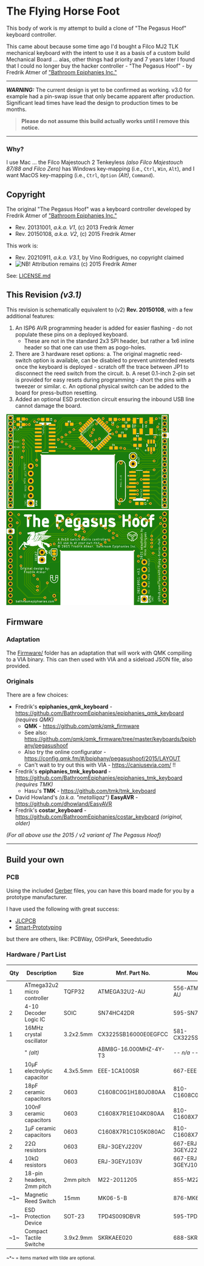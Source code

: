 # The Flying Horse Foot

This body of work is my attempt to build a clone of "The Pegasus Hoof" keyboard controller.

This came about because some time ago I'd bought a Filco MJ2 TLK mechanical keyboard with the intent to use it as a basis of a custom build Mechanical Board ... alas, other things had priority and 7 years later I found that I could no longer buy the hacker controller - "The Pegasus Hoof" - by Fredrik Atmer of ["Bathroom Epiphanies Inc."](http://bathroomepiphanies.com/controllers/)


----------

***WARNING:*** The current design is yet to be confirmed as working.  v3.0 for example had a pin-swap issue that only became apparent after production.  Significant lead times have lead the design to production times to be months.

> **Please do not assume this build actually works until I remove this notice.**

----------

### Why?

I use Mac ... the Filco Majestouch 2 Tenkeyless *(also Filco Majestouch 87/88 and Filco Zero)* has Windows key-mapping (i.e., `Ctrl`, `Win`, `Alt`), and I want MacOS key-mapping (i.e., `Ctrl`, `Option` *(Alt)*, `Command`).


## Copyright

The original "The Pegasus Hoof" was a keyboard controller developed by Fredrik Atmer of ["Bathroom Epiphanies Inc."](http://bathroomepiphanies.com/controllers/)

* Rev. 20131001, *a.k.a. V1*, (c) 2013 Fredrik Atmer
* Rev. 20150108, *a.k.a. V2*, (c) 2015 Fredrik Atmer

This work is:

* Rev. 20210911, *a.k.a. V3.1*, by Vino Rodrigues, no copyright claimed
* ![NB!](https://img.shields.io/badge/!-NB-red?labelColor=000000 "Nota bene") Attribution remains (c) 2015 Fredrik Atmer

See: [LICENSE.md](LICENSE.md)


## This Revision *(v3.1)*

This revision is schematically equivalent to (v2) **Rev. 20150108**, with a few additional features:

1. An ISP6 AVR programming header is added for easier flashing - do not populate these pins on a deployed keyboard.
   * These are not in the standard 2x3 SPI header, but rather a 1x6 inline header so that one can use them as pogo-holes.
2. There are 3 hardware reset options:
   a. The original magnetic reed-switch option is available, can be disabled to prevent unintended resets once the keyboard is deployed - scratch off the trace between JP1 to disconnect the reed switch from the circuit.
   b. A reset 0.1-inch 2-pin set is provided for easy resets during programming - short the pins with a tweezer or similar.
   c. An optional physical switch can be added to the board for press-button resetting.
3. Added an optional ESD protection circuit ensuring the inbound USB line cannot damage the board.

![Front](docs/20210911-t.png)  &nbsp; ![Back](docs/20210911-b.png)


## Firmware

### Adaptation

The [Firmware/](Firmware) folder has an adaptation that will work with QMK compiling to a VIA binary.  This can then used with VIA and a sideload JSON file, also provided.


### Originals

There are a few choices:

* Fredrik's **epiphanies_qmk_keyboard** - https://github.com/BathroomEpiphanies/epiphanies_qmk_keyboard *(requires QMK)*
  * **QMK** - https://github.com/qmk/qmk_firmware
  * See also: https://github.com/qmk/qmk_firmware/tree/master/keyboards/bpiphany/pegasushoof
  * Also try the online configurator - https://config.qmk.fm/#/bpiphany/pegasushoof/2015/LAYOUT
  * Can't wait to try out this with VIA - https://caniusevia.com/  !!
* Fredrik's **epiphanies_tmk_keyboard** - https://github.com/BathroomEpiphanies/epiphanies_tmk_keyboard *(requires TMK)*
  * Hasu's **TMK** - https://github.com/tmk/tmk_keyboard
* David Howland's *(a.k.a. "metalliqaz")* **EasyAVR** - https://github.com/dhowland/EasyAVR
* Fredrik's **costar_keyboard** - https://github.com/BathroomEpiphanies/costar_keyboard *(original, older)*


*(For all above use the 2015 / v2 variant of The Pegasus Hoof)*


----------

## Build your own

### PCB

Using the included [Gerber](Gerber/) files, you can have this board made for you by a prototype manufacturer.

I have used the following with great success:

* [JLCPCB](https://jlcpcb.com/)
* [Smart-Prototyping](https://www.smart-prototyping.com/)

but there are others, like:  PCBWay, OSHPark, Seeedstudio

### Hardware / Part List

| Qty | Description                 | Size      | Mnf. Part No.         | Mouser PN            | Element14 PN | Spec. |
|-----|-----------------------------|-----------|-----------------------|----------------------|--------------|-------|
|  1  | ATmega32u2 micro controller | TQFP32    | ATMEGA32U2-AU         | 556-ATMEGA32U2-AU    | 1748524      | [&#128196;](DataSheets/01__ATmega32u2.pdf) |
|  2  | 4-10 Decoder Logic IC       | SOIC      | SN74HC42DR            | 595-SN74HC42DR       | 3119918      | [&#128196;](DataSheets/02__74HC42.pdf) |
|  1  | 16MHz crystal oscillator    | 3.2x2.5mm | CX3225SB16000E0EGFCC  | 581-CX3225SB16000EGF | *-- n/a --*  | [&#128196;](DataSheets/03a_SB16000E0.pdf) |
|     |   " *(alt)*                 |           | ABM8G-16.000MHZ-4Y-T3 | *-- n/a --*          | 2467842      | [&#128196;](DataSheets/03b_ABM8G_16MHZ.pdf) |
|  1  | 10µF electrolytic capacitor | 4.3x5.5mm | EEE-1CA100SR          | 667-EEE-1CA100SR     | 9696920      | [&#128196;](DataSheets/04__1CA100SR.pdf) |
|  2  | 18pF ceramic capacitors     | 0603      | C1608C0G1H180J080AA   | 810-C1608C0G1H180J   | 1907287      |       |
|  3  | 100nF ceramic capacitors    | 0603      | C1608X7R1E104K080AA   | 810-C1608X7R1E104K   | 2332586      |       |
|  2  | 1µF ceramic capacitors      | 0603      | C1608X7R1C105K080AC   | 810-C1608X7R1C105K   | 1907343      |       |
|  2  | 22Ω resistors               | 0603      | ERJ-3GEYJ220V         | 667-ERJ-3GEYJ220V    | 2059557      |       |
|  4  | 10kΩ resistors              | 0603      | ERJ-3GEYJ103V         | 667-ERJ-3GEYJ103V    | 2059627      |       |
|  2  | 18-pin headers, 2mm pitch   | 2mm pitch | M22-2011205           | 855-M22-2011805      | 3395122      |       |
| ~1~ | Magnetic Reed Switch        | 15mm      | MK06-5-B              | 876-MK6-5-B          | 1079479      | [&#128196;](DataSheets/05__MK06_V02.pdf) |
| ~1~ | ESD Protection Device       | SOT-23    | TPD4S009DBVR          | 595-TPD4S009DBVR     | 3116519      | [&#128196;](DataSheets/06__tpd4s009.pdf) |
| ~1~ | Compact Tactile Switche     | 3.9x2.9mm | SKRKAEE020            | 688-SKRKAEE020       | *-- n/a --*  | [&#128196;](DataSheets/07__SKRK-1370789.pdf) |

<small>~*~ = items marked with tilde are optional.</small>
